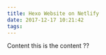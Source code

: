 ```yaml
---
title: Hexo Website on Netlify
date: 2017-12-17 10:21:42
tags:
---
```

Content
this is the content ??